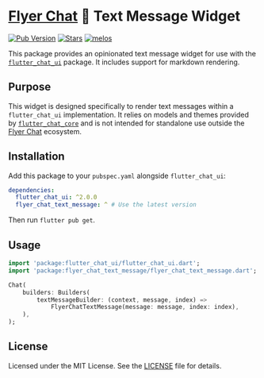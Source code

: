 # [Flyer Chat](https://flyer.chat) 💬 Text Message Widget 

[![Pub Version](https://img.shields.io/pub/v/flyer_chat_text_message?logo=flutter&color=orange)](https://pub.dev/packages/flyer_chat_text_message) [![Stars](https://img.shields.io/github/stars/flyerhq/flutter_chat_ui?style=flat&color=orange&logo=github)](https://github.com/flyerhq/flutter_chat_ui/stargazers) [![melos](https://img.shields.io/badge/maintained%20with-melos-ffffff.svg?color=orange)](https://github.com/invertase/melos)

This package provides an opinionated text message widget for use with the [`flutter_chat_ui`](https://github.com/flyerhq/flutter_chat_ui/tree/main/packages/flutter_chat_ui) package. It includes support for markdown rendering.

## Purpose

This widget is designed specifically to render text messages within a `flutter_chat_ui` implementation. It relies on models and themes provided by [`flutter_chat_core`](https://github.com/flyerhq/flutter_chat_ui/tree/main/packages/flutter_chat_core) and is not intended for standalone use outside the [Flyer Chat](https://flyer.chat) ecosystem.

## Installation

Add this package to your `pubspec.yaml` alongside `flutter_chat_ui`:

```yaml
dependencies:
  flutter_chat_ui: ^2.0.0
  flyer_chat_text_message: ^ # Use the latest version
```

Then run `flutter pub get`.

## Usage

```dart
import 'package:flutter_chat_ui/flutter_chat_ui.dart';
import 'package:flyer_chat_text_message/flyer_chat_text_message.dart';

Chat(
    builders: Builders(
        textMessageBuilder: (context, message, index) =>
            FlyerChatTextMessage(message: message, index: index),
    ),
);
```

## License

Licensed under the MIT License. See the [LICENSE](https://github.com/flyerhq/flutter_chat_ui/blob/main/packages/flyer_chat_text_message/LICENSE) file for details.
